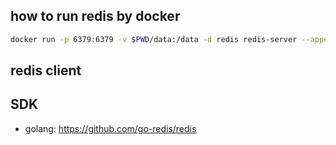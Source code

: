 ## how to run redis by docker

```sh
docker run -p 6379:6379 -v $PWD/data:/data -d redis redis-server --appendonly yes
```

## redis client



## SDK

- golang: https://github.com/go-redis/redis